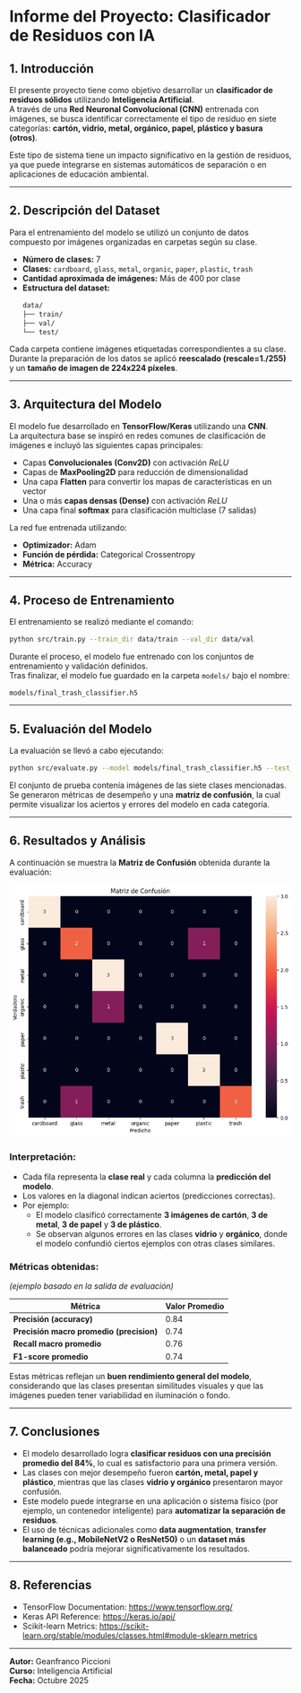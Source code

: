 # Informe del Proyecto: Clasificador de Residuos con IA

## 1. Introducción
El presente proyecto tiene como objetivo desarrollar un **clasificador de residuos sólidos** utilizando **Inteligencia Artificial**.  
A través de una **Red Neuronal Convolucional (CNN)** entrenada con imágenes, se busca identificar correctamente el tipo de residuo en siete categorías: **cartón, vidrio, metal, orgánico, papel, plástico y basura (otros)**.

Este tipo de sistema tiene un impacto significativo en la gestión de residuos, ya que puede integrarse en sistemas automáticos de separación o en aplicaciones de educación ambiental.

---

## 2. Descripción del Dataset
Para el entrenamiento del modelo se utilizó un conjunto de datos compuesto por imágenes organizadas en carpetas según su clase.  
- **Número de clases:** 7  
- **Clases:** `cardboard`, `glass`, `metal`, `organic`, `paper`, `plastic`, `trash`  
- **Cantidad aproximada de imágenes:** Más de 400 por clase  
- **Estructura del dataset:**  
  ```
  data/
  ├── train/
  ├── val/
  └── test/
  ```

Cada carpeta contiene imágenes etiquetadas correspondientes a su clase.  
Durante la preparación de los datos se aplicó **reescalado (rescale=1./255)** y un **tamaño de imagen de 224x224 píxeles**.

---

## 3. Arquitectura del Modelo

El modelo fue desarrollado en **TensorFlow/Keras** utilizando una **CNN**.  
La arquitectura base se inspiró en redes comunes de clasificación de imágenes e incluyó las siguientes capas principales:

- Capas **Convolucionales (Conv2D)** con activación *ReLU*  
- Capas de **MaxPooling2D** para reducción de dimensionalidad  
- Una capa **Flatten** para convertir los mapas de características en un vector  
- Una o más **capas densas (Dense)** con activación *ReLU*  
- Una capa final **softmax** para clasificación multiclase (7 salidas)

La red fue entrenada utilizando:
- **Optimizador:** Adam  
- **Función de pérdida:** Categorical Crossentropy  
- **Métrica:** Accuracy  

---

## 4. Proceso de Entrenamiento

El entrenamiento se realizó mediante el comando:

```bash
python src/train.py --train_dir data/train --val_dir data/val
```

Durante el proceso, el modelo fue entrenado con los conjuntos de entrenamiento y validación definidos.  
Tras finalizar, el modelo fue guardado en la carpeta `models/` bajo el nombre:

```
models/final_trash_classifier.h5
```

---

## 5. Evaluación del Modelo

La evaluación se llevó a cabo ejecutando:

```bash
python src/evaluate.py --model models/final_trash_classifier.h5 --test_dir data/test
```

El conjunto de prueba contenía imágenes de las siete clases mencionadas.  
Se generaron métricas de desempeño y una **matriz de confusión**, la cual permite visualizar los aciertos y errores del modelo en cada categoría.

---

## 6. Resultados y Análisis

A continuación se muestra la **Matriz de Confusión** obtenida durante la evaluación:

![Matriz de Confusión](reports/confusion_matrix.png)

### Interpretación:

- Cada fila representa la **clase real** y cada columna la **predicción del modelo**.  
- Los valores en la diagonal indican aciertos (predicciones correctas).  
- Por ejemplo:
  - El modelo clasificó correctamente **3 imágenes de cartón**, **3 de metal**, **3 de papel** y **3 de plástico**.
  - Se observan algunos errores en las clases **vidrio** y **orgánico**, donde el modelo confundió ciertos ejemplos con otras clases similares.

### Métricas obtenidas:
*(ejemplo basado en la salida de evaluación)*

| Métrica | Valor Promedio |
|----------|----------------|
| **Precisión (accuracy)** | 0.84 |
| **Precisión macro promedio (precision)** | 0.74 |
| **Recall macro promedio** | 0.76 |
| **F1-score promedio** | 0.74 |

Estas métricas reflejan un **buen rendimiento general del modelo**, considerando que las clases presentan similitudes visuales y que las imágenes pueden tener variabilidad en iluminación o fondo.

---

## 7. Conclusiones

- El modelo desarrollado logra **clasificar residuos con una precisión promedio del 84%**, lo cual es satisfactorio para una primera versión.  
- Las clases con mejor desempeño fueron **cartón, metal, papel y plástico**, mientras que las clases **vidrio y orgánico** presentaron mayor confusión.  
- Este modelo puede integrarse en una aplicación o sistema físico (por ejemplo, un contenedor inteligente) para **automatizar la separación de residuos**.
- El uso de técnicas adicionales como **data augmentation**, **transfer learning (e.g., MobileNetV2 o ResNet50)** o un **dataset más balanceado** podría mejorar significativamente los resultados.

---

## 8. Referencias
- TensorFlow Documentation: https://www.tensorflow.org/
- Keras API Reference: https://keras.io/api/
- Scikit-learn Metrics: https://scikit-learn.org/stable/modules/classes.html#module-sklearn.metrics

---

**Autor:** Geanfranco Piccioni  
**Curso:** Inteligencia Artificial  
**Fecha:** Octubre 2025
